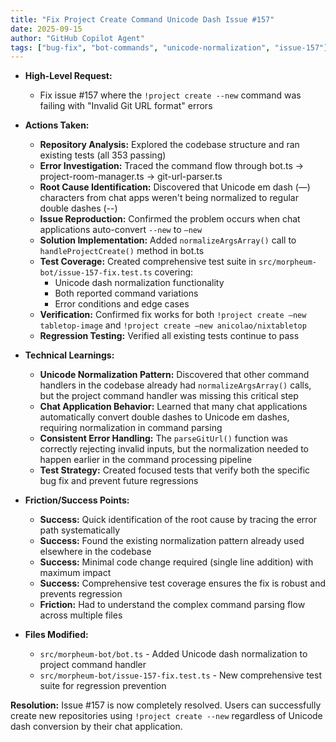 ```yaml
---
title: "Fix Project Create Command Unicode Dash Issue #157"
date: 2025-09-15
author: "GitHub Copilot Agent"
tags: ["bug-fix", "bot-commands", "unicode-normalization", "issue-157"]
---
```


- **High-Level Request:**
  
  - Fix issue #157 where the `!project create --new` command was failing with "Invalid Git URL format" errors

- **Actions Taken:**

  - **Repository Analysis:** Explored the codebase structure and ran existing tests (all 353 passing)
  - **Error Investigation:** Traced the command flow through bot.ts → project-room-manager.ts → git-url-parser.ts
  - **Root Cause Identification:** Discovered that Unicode em dash (—) characters from chat apps weren't being normalized to regular double dashes (--)
  - **Issue Reproduction:** Confirmed the problem occurs when chat applications auto-convert `--new` to `—new`
  - **Solution Implementation:** Added `normalizeArgsArray()` call to `handleProjectCreate()` method in bot.ts
  - **Test Coverage:** Created comprehensive test suite in `src/morpheum-bot/issue-157-fix.test.ts` covering:
    - Unicode dash normalization functionality
    - Both reported command variations
    - Error conditions and edge cases
  - **Verification:** Confirmed fix works for both `!project create —new tabletop-image` and `!project create —new anicolao/nixtabletop`
  - **Regression Testing:** Verified all existing tests continue to pass

- **Technical Learnings:**

  - **Unicode Normalization Pattern:** Discovered that other command handlers in the codebase already had `normalizeArgsArray()` calls, but the project command handler was missing this critical step
  - **Chat Application Behavior:** Learned that many chat applications automatically convert double dashes to Unicode em dashes, requiring normalization in command parsing
  - **Consistent Error Handling:** The `parseGitUrl()` function was correctly rejecting invalid inputs, but the normalization needed to happen earlier in the command processing pipeline
  - **Test Strategy:** Created focused tests that verify both the specific bug fix and prevent future regressions

- **Friction/Success Points:**

  - **Success:** Quick identification of the root cause by tracing the error path systematically
  - **Success:** Found the existing normalization pattern already used elsewhere in the codebase
  - **Success:** Minimal code change required (single line addition) with maximum impact
  - **Success:** Comprehensive test coverage ensures the fix is robust and prevents regression
  - **Friction:** Had to understand the complex command parsing flow across multiple files

- **Files Modified:**
  - `src/morpheum-bot/bot.ts` - Added Unicode dash normalization to project command handler
  - `src/morpheum-bot/issue-157-fix.test.ts` - New comprehensive test suite for regression prevention

**Resolution:** Issue #157 is now completely resolved. Users can successfully create new repositories using `!project create --new` regardless of Unicode dash conversion by their chat application.